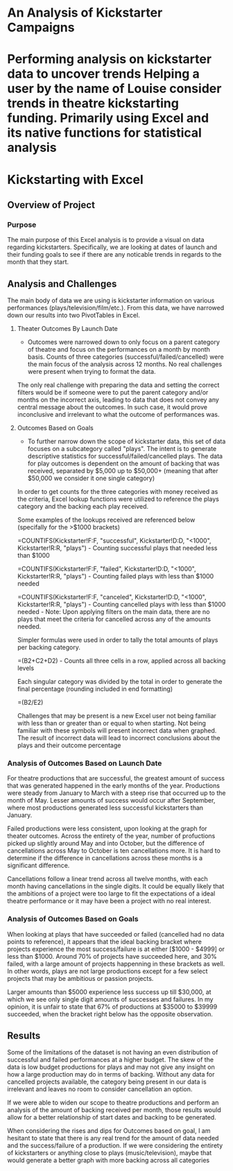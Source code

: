 # An Analysis of Kickstarter Campaigns
Performing analysis on kickstarter data to uncover trends
Helping a user by the name of Louise consider trends in theatre kickstarting funding. Primarily using Excel and its native functions for statistical analysis
=======
# Kickstarting with Excel

## Overview of Project

### Purpose
The main purpose of this Excel analysis is to provide a visual on data regarding kickstarters. Specifically, we are looking at dates of launch and their funding goals to see if there are any noticable trends in regards to the month that they start.

## Analysis and Challenges
The main body of data we are using is kickstarter information on various performances (plays/television/film/etc.). From this data, we have narrowed down our results into two PivotTables in Excel.
 
1. Theater Outcomes By Launch Date
    - Outcomes were narrowed down to only focus on a parent category of theatre and focus on the performances on a month by month basis. Counts of three categories (successful/failed/cancelled) were the main focus of the analysis across 12 months. No real challenges were present when trying to format the data.

    The only real challenge with preparing the data and setting the correct filters would be if someone were to put the parent category and/or months on the incorrect axis, leading to data that does not convey any central message about the outcomes. In such case, it would prove inconclusive and irrelevant to what the outcome of performances was.

2. Outcomes Based on Goals
    - To further narrow down the scope of kickstarter data, this set of data focuses on a subcategory called "plays". The intent is to generate descriptive statistics for successful/failed/cancelled plays. The data for play outcomes is dependent on the amount of backing that was received, separated by $5,000 up to $50,000+ (meaning that after $50,000 we consider it one single category)

    In order to get counts for the three categories with money received as the criteria, Excel lookup functions were utilized to reference the plays category and the backing each play received. 

    Some examples of the lookups received are referenced below (specifally for the >$1000 brackets)

    =COUNTIFS(Kickstarter!F:F, "successful", Kickstarter!D:D, "<1000", Kickstarter!R:R, "plays")
        - Counting successful plays that needed less than $1000

    =COUNTIFS(Kickstarter!F:F, "failed", Kickstarter!D:D, "<1000", Kickstarter!R:R, "plays")
        - Counting failed plays with less than $1000 needed

    =COUNTIFS(Kickstarter!F:F, "canceled", Kickstarter!D:D, "<1000", Kickstarter!R:R, "plays")
        - Counting cancelled plays with less than $1000 needed
        - Note: Upon applying filters on the main data, there are no plays that meet the criteria for cancelled across any of the amounts needed. 

    Simpler formulas were used in order to tally the total amounts of plays per backing category. 

    =(B2+C2+D2)
        - Counts all three cells in a row, applied across all backing levels

    Each singular category was divided by the total in order to generate the final percentage (rounding included in end formatting)

    =(B2/E2)

    Challenges that may be present is a new Excel user not being familiar with less than or greater than or equal to when starting. Not being familiar with these symbols will present incorrect data when graphed. The result of incorrect data will lead to incorrect conclusions about the plays and their outcome percentage

### Analysis of Outcomes Based on Launch Date
For theatre productions that are successful, the greatest amount of success that was generated happened in the early months of the year. Productions were steady from January to March with a steep rise that occurred up to the month of May. Lesser amounts of success would occur after September, where most productions generated less successful kickstarters than January. 

Failed productions were less consistent, upon looking at the graph for theater outcomes. Across the entirety of the year, number of profuctions picked up slightly around May and into October, but the difference of cancellations across May to October is ten cancellations more. It is hard to determine if the difference in cancellations across these months is a significant difference.

Cancellations follow a linear trend across all twelve months, with each month having cancellations in the single digits. It could be equally likely that the ambitions of a project were too large to fit the expectations of a ideal theatre performance or it may have been a project with no real interest.

### Analysis of Outcomes Based on Goals

When looking at plays that have succeeded or failed (cancelled had no data points to reference), it appears that the ideal backing bracket where projects experience the most success/failure is at either [$1000 - $4999] or less than $1000. Around 70% of projects have succeeded here, and 30% failed, with a large amount of projects happenning in these brackets as well. In other words, plays are not large productions except for a few select projects that may be ambitious or passion projects. 

Larger amounts than $5000 experience less success up till $30,000, at which we see only single digit amounts of successes and failures. In my opinion, it is unfair to state that 67% of productions at $35000 to $39999 succeeded, when the bracket right below has the opposite observation.

## Results

Some of the limitations of the dataset is not having an even distribution of successful and failed performances at a higher budget. The skew of the data is low budget productions for plays and may not give any insight on how a large production may do in terms of backing. Without any data for cancelled projects available, the category being present in our data is irrelevant and leaves no room to consider cancellation an option.

If we were able to widen our scope to theatre productions and perform an analysis of the amount of backing received per month, those results would allow for a better relationship of start dates and backing to be generated. 

When considering the rises and dips for Outcomes based on goal, I am hesitant to state that there is any real trend for the amount of data needed and the success/failure of a production. If we were considering the entirety of kickstarters or anything close to plays (music/television), maybe that would generate a better graph with more backing across all categories

